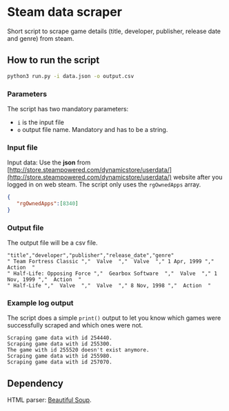 # Steam data scraper

Short script to scrape game details (title, developer, publisher, release date and genre) from steam.

## How to run the script
```bash
python3 run.py -i data.json -o output.csv   
```

### Parameters

The script has two mandatory parameters:
- `i` is the input file
- `o` output file name. Mandatory and has to be a string.

### Input file
Input data: Use the **json** from [http://store.steampowered.com/dynamicstore/userdata/](http://store.steampowered.com/dynamicstore/userdata/) website after you logged in on web steam. The script only uses the `rgOwnedApps` array.

```json
{
   "rgOwnedApps":[8340]
}
```



### Output file
The output file will be a csv file.
```
"title","developer","publisher","release_date","genre"
" Team Fortress Classic ","  Valve  ","  Valve  "," 1 Apr, 1999 ","  Action  "
" Half-Life: Opposing Force ","  Gearbox Software  ","  Valve  "," 1 Nov, 1999 ","  Action  "
" Half-Life ","  Valve  ","  Valve  "," 8 Nov, 1998 ","  Action  "
```

### Example log output
The script does a simple `print()` output to let you know which games were successfully scraped and which ones were not.
```
Scraping game data with id 254440.
Scraping game data with id 255300.
The game with id 255520 doesn't exist anymore.
Scraping game data with id 255980.
Scraping game data with id 257070.
```

## Dependency
HTML parser:  [Beautiful Soup](https://www.crummy.com/software/BeautifulSoup/bs4/doc/#installing-beautiful-soup).
